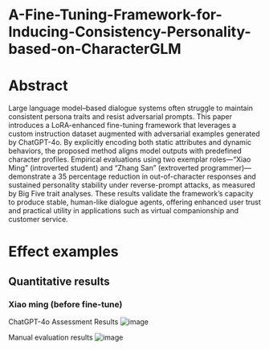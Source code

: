 # A-Fine-Tuning-Framework-for-Inducing-Consistency-Personality-based-on-CharacterGLM

# Abstract
Large language model–based dialogue systems often struggle to maintain consistent persona traits and resist adversarial prompts. This paper introduces a LoRA-enhanced fine-tuning framework that leverages a custom instruction dataset augmented with adversarial examples generated by ChatGPT-4o. By explicitly encoding both static attributes and dynamic behaviors, the proposed method aligns model outputs with predefined character profiles. Empirical evaluations using two exemplar roles—“Xiao Ming” (introverted student) and “Zhang San” (extroverted programmer)—demonstrate a 35 percentage reduction in out-of-character responses and sustained personality stability under reverse-prompt attacks, as measured by Big Five trait analyses. These results validate the framework’s capacity to produce stable, human-like dialogue agents, offering enhanced user trust and practical utility in applications such as virtual companionship and customer service.

# Effect examples
## Quantitative results
### Xiao ming (before fine-tune)
ChatGPT-4o Assessment Results
![image](https://github.com/user-attachments/assets/5995093f-e3d5-4659-b7cd-c0fa6ce9b831)

Manual evaluation results
![image](https://github.com/user-attachments/assets/17891a04-27ff-47da-8d52-4280d5851db4)

